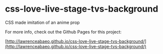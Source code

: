 # css-love-live-stage-tvs-background
CSS made imitation of an anime prop

For more info, check out the Github Pages for this project:

[http://lawrenceabaeo.github.io/css-love-live-stage-tvs-background/](http://lawrenceabaeo.github.io/css-love-live-stage-tvs-background/)
